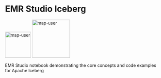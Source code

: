 # EMR Studio Iceberg

<img width="85" alt="map-user" src="https://img.shields.io/badge/views-268-green"> <img width="125" alt="map-user" src="https://img.shields.io/badge/unique visits-104-green">

EMR Studio notebook demonstrating the core concepts and code examples for Apache Iceberg
